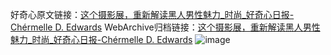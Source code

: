 好奇心原文链接：[这个摄影展，重新解读黑人男性魅力_时尚_好奇心日报-Chérmelle D. Edwards](https://www.qdaily.com/articles/9143.html)
WebArchive归档链接：[这个摄影展，重新解读黑人男性魅力_时尚_好奇心日报-Chérmelle D. Edwards](http://web.archive.org/web/20180928120130/http://www.qdaily.com:80/articles/9143.html)
![image](http://ww3.sinaimg.cn/large/007d5XDply1g3ve7qnpmwj30u03x67wh)